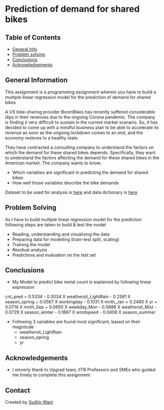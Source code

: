# Prediction of demand for shared bikes

## Table of Contents
* [General Info](#general-information)
* [Problem solving](#problem-solving)
* [Conclusions](#conclusions)
* [Acknowledgements](#acknowledgements)

## General Information
This assignment is a programming assignment wherein you have to build a multiple linear regression model for the prediction of demand for shared bikes

A US bike-sharing provider BoomBikes has recently suffered considerable dips in their revenues due to the ongoing Corona pandemic. The company is finding it very difficult to sustain in the current market scenario. So, it has decided to come up with a mindful business plan to be able to accelerate its revenue as soon as the ongoing lockdown comes to an end, and the economy restores to a healthy state.

They have contracted a consulting company to understand the factors on which the demand for these shared bikes depends. Specifically, they want to understand the factors affecting the demand for these shared bikes in the American market. The company wants to know:
- Which variables are significant in predicting the demand for shared bikes
- How well those variables describe the bike demands

Dataset to be used for analysis is [here](https://ml-course2-upgrad.s3.amazonaws.com/Linear+Regression+Assignment/Bike+Sharing+Assignment/day.csv) and data dictionary is [here](https://drive.google.com/file/d/1x4Vi_FF0DEmTN1Cf6BnPHUuQP9p0s0Pz/view?usp=sharing)

## Problem Solving
As I have to build multiple linear regression model for the prediction following steps are taken to build & test the model
- Reading, understanding and visualizing the data
- Preparing data for modelling (train-test split, scaling)
- Training the model
- Residual analysis
- Predictions and evaluation on the test set 

## Conclusions
- My Model to predict bike rental count is explained by following linear expression

cnt_pred = 0.5334 - 0.3034 X weathersit_LightRain - 0.2581 X season_spring + 0.0567 X workingday - 0.1031 X mnth_Jan + 0.2480 X yr + 0.0714 X mnth_Sep + 0.0650 X weekday_Mon - 0.0888 X weathersit_Mist - 0.0729 X season_winter - 0.1887 X windspeed - 0.0406 X season_summer
- Following 3 variables are found most significant, based on their magnitude
    - weathersit_LightRain
    - season_spring
    - yr

## Acknowledgements
- I sincerly thank to Upgrad team, IITB Professors and SMEs who guided me timely to complete this assignment

## Contact
Created by [Sudhir Wani](https://github.com/sudhirswani)
